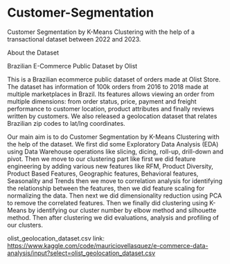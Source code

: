 # Customer-Segmentation
Customer Segmentation by K-Means Clustering with the help of a transactional dataset between 2022 and 2023. 

About the Dataset

Brazilian E-Commerce Public Dataset by Olist

This is a Brazilian ecommerce public dataset of orders made at Olist Store. The dataset has information of 100k orders from 2016 to 2018 made at multiple marketplaces in Brazil. Its features allows viewing an order from multiple dimensions: from order status, price, payment and freight performance to customer location, product attributes and finally reviews written by customers. We also released a geolocation dataset that relates Brazilian zip codes to lat/lng coordinates.

Our main aim is to do Customer Segmentation by K-Means Clustering with the help of the dataset. We first did some Exploratory Data Analysis (EDA) using Data Warehouse operations like slicing, dicing, roll-up, drill-down and pivot. Then we move to our clustering part like first we did feature engineering by adding various new features like RFM, Product Diversity, Product Based Features, Geographic features, Behavioral features, Seasonality and Trends then we move to correlation analysis for identifying the relationship between the features, then we did feature scaling for normalizing the data. Then next we did dimensionality reduction using PCA to remove the correlated features. Then we finally did clustering using K-Means by identifying our cluster number by elbow method and silhouette method. Then after clustering we did evaluations, analysis and profiling of our clusters.

olist_geolocation_dataset.csv link:
https://www.kaggle.com/code/mauriciovellasquez/e-commerce-data-analysis/input?select=olist_geolocation_dataset.csv
